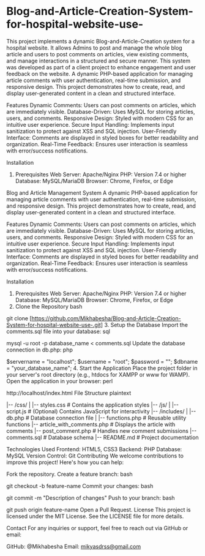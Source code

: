 # Blog-and-Article-Creation-System-for-hospital-website-use-
This project implements a dynamic Blog-and-Article-Creation system for a hospital website. It allows Admins to post and manage the whole blog article and users to post comments on articles, view existing comments, and manage interactions in a structured and secure manner. This system was developed as part of a client project to enhance engagement and user feedback on the website.
A dynamic PHP-based application for managing article comments with user authentication, real-time submission, and responsive design. This project demonstrates how to create, read, and display user-generated content in a clean and structured interface.

Features
  Dynamic Comments: Users can post comments on articles, which are immediately visible.
  Database-Driven: Uses MySQL for storing articles, users, and comments.
  Responsive Design: Styled with modern CSS for an intuitive user experience.
  Secure Input Handling: Implements input sanitization to protect against XSS and SQL injection.
  User-Friendly Interface: Comments are displayed in styled boxes for better readability and organization.
  Real-Time Feedback: Ensures user interaction is seamless with error/success notifications.

 Installation
1. Prerequisites
  Web Server: Apache/Nginx
  PHP: Version 7.4 or higher
  Database: MySQL/MariaDB
  Browser: Chrome, Firefox, or Edge 

Blog and Article Management System
A dynamic PHP-based application for managing article comments with user authentication, real-time submission, and responsive design. This project demonstrates how to create, read, and display user-generated content in a clean and structured interface.

Features
  Dynamic Comments: Users can post comments on articles, which are immediately visible.
  Database-Driven: Uses MySQL for storing articles, users, and comments.
  Responsive Design: Styled with modern CSS for an intuitive user experience.
  Secure Input Handling: Implements input sanitization to protect against XSS and SQL injection.
  User-Friendly Interface: Comments are displayed in styled boxes for better readability and organization.
  Real-Time Feedback: Ensures user interaction is seamless with error/success notifications.

Installation
1. Prerequisites
  Web Server: Apache/Nginx
  PHP: Version 7.4 or higher
  Database: MySQL/MariaDB
  Browser: Chrome, Firefox, or Edge
2. Clone the Repository
  bash
  
  git clone [https://github.com/Mikhabesha/Blog-and-Article-Creation-System-for-hospital-website-use-.git]
3. Setup the Database
  Import the comments.sql file into your database:
  sql
  
  mysql -u root -p database_name < comments.sql
  Update the database connection in db.php:
  php

  $servername = "localhost";
  $username = "root";
  $password = "";
  $dbname = "your_database_name";
4. Start the Application
  Place the project folder in your server's root directory (e.g., htdocs for XAMPP or www for WAMP).
  Open the application in your browser:
  perl
  
  http://localhost/index.html
  File Structure
  plaintext

|-- /css/
|   |-- styles.css       # Contains the application styles
|-- /js/
|   |-- script.js        # (Optional) Contains JavaScript for interactivity
|-- /includes/
|   |-- db.php           # Database connection file
|   |-- functions.php    # Reusable utility functions
|-- article_with_comments.php  # Displays the article with comments
|-- post_comment.php          # Handles new comment submissions
|-- comments.sql              # Database schema
|-- README.md                 # Project documentation


Technologies Used
Frontend: HTML5, CSS3
Backend: PHP
Database: MySQL
Version Control: Git
Contributing
We welcome contributions to improve this project! Here's how you can help:

Fork the repository.
Create a feature branch:
bash

git checkout -b feature-name
Commit your changes:
bash

git commit -m "Description of changes"
Push to your branch:
bash

git push origin feature-name
Open a Pull Request.
License
This project is licensed under the MIT License. See the LICENSE file for more details.

Contact
For any inquiries or support, feel free to reach out via GitHub or email:

GitHub: @Mikhabesha
Email: mikyasdrss@gmail.com

